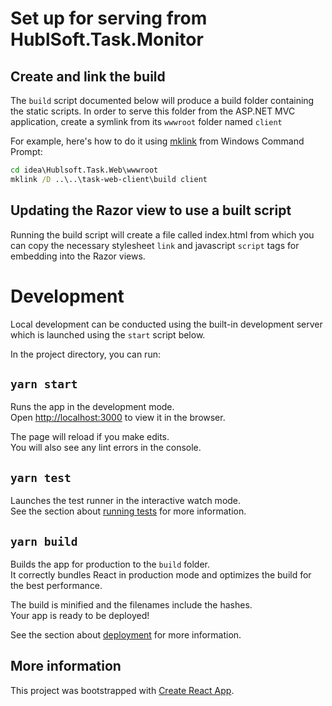 # Set up for serving from HublSoft.Task.Monitor



## Create and link the build

The `build` script documented below will produce a build folder containing the static scripts.
In order to serve this folder from the ASP.NET MVC application, create a symlink from its `wwwroot` folder named `client`

For example, here's how to do it using [mklink](https://docs.microsoft.com/en-us/windows-server/administration/windows-commands/mklink) from Windows Command Prompt:
```cmd
cd idea\Hublsoft.Task.Web\wwwroot
mklink /D ..\..\task-web-client\build client
```


## Updating the Razor view to use a built script

Running the build script will create a file called index.html from which you can copy the necessary stylesheet `link` and javascript `script` tags for embedding into the Razor views.



# Development

Local development can be conducted using the built-in development server which is launched using the `start` script below.

In the project directory, you can run:

## `yarn start`

Runs the app in the development mode.<br />
Open [http://localhost:3000](http://localhost:3000) to view it in the browser.

The page will reload if you make edits.<br />
You will also see any lint errors in the console.

## `yarn test`

Launches the test runner in the interactive watch mode.<br />
See the section about [running tests](https://facebook.github.io/create-react-app/docs/running-tests) for more information.

## `yarn build`

Builds the app for production to the `build` folder.<br />
It correctly bundles React in production mode and optimizes the build for the best performance.

The build is minified and the filenames include the hashes.<br />
Your app is ready to be deployed!

See the section about [deployment](https://facebook.github.io/create-react-app/docs/deployment) for more information.

## More information
This project was bootstrapped with [Create React App](https://github.com/facebook/create-react-app).